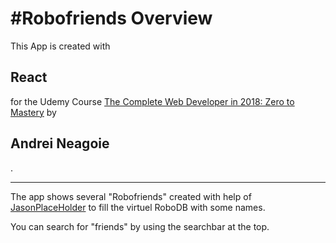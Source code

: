 <h1>#Robofriends Overview</h1> 

This App is created with <h2>React</h2> for the Udemy Course <a target="_blank" href="https://www.udemy.com/the-complete-web-developer-in-2018/learn/v4/overview">The Complete Web Developer in 2018: Zero to Mastery</a>
by <h2>Andrei Neagoie</h2>.

------------------------------------------------------------------
The app shows several "Robofriends" created with help of <a target="_blank" href="https://jsonplaceholder.typicode.com/">JasonPlaceHolder</a> to fill
the virtuel RoboDB with some names.

You can search for "friends" by using the searchbar at the top.
